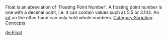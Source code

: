 Float is an abreviation of 'Floating Point Number'. A floating point number is one with a decimal point, i.e. it can contain values such as 5.5 or 3.142. An [int](/docs/int.md "wikilink") on the other hand can only hold whole numbers. [Category:Scripting Concepts](/Category:Scripting_Concepts.md "wikilink")

[de:Float](/docs/de:Float.md "wikilink")
